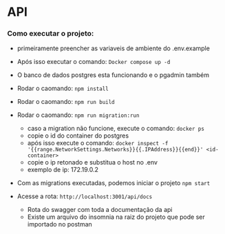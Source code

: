 # API

### Como executar o projeto:

- primeiramente preencher as variaveis de ambiente do .env.example
- Após isso executar o comando: `Docker compose up -d`
- O banco de dados postgres esta funcionando e o pgadmin também
- Rodar o caomando: `npm install`
- Rodar o caomando: `npm run build`
- Rodar o caomando: `npm run migration:run`

  - caso a migration não funcione, execute o comando: `docker ps`
  - copie o id do container do postgres
  - após isso execute o comando: `docker inspect -f '{{range.NetworkSettings.Networks}}{{.IPAddress}}{{end}}' <id-container>`
  - copie o ip retonado e substitua o host no .env
  - exemplo de ip: 172.19.0.2

- Com as migrations executadas, podemos iniciar o projeto `npm start`
- Acesse a rota: `http://localhost:3001/api/docs`
    - Rota do swagger com toda a documentação da api
    - Existe um arquivo do insomnia na raiz do projeto que pode ser importado no postman

